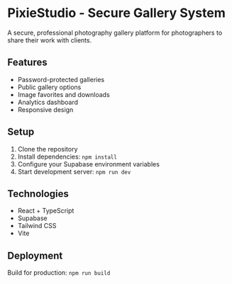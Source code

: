 # PixieStudio - Secure Gallery System

A secure, professional photography gallery platform for photographers to share their work with clients.

## Features

- Password-protected galleries
- Public gallery options
- Image favorites and downloads
- Analytics dashboard
- Responsive design

## Setup

1. Clone the repository
2. Install dependencies: `npm install`
3. Configure your Supabase environment variables
4. Start development server: `npm run dev`

## Technologies

- React + TypeScript
- Supabase
- Tailwind CSS
- Vite

## Deployment

Build for production: `npm run build`
